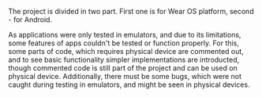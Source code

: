 The project is divided in two part. First one is for Wear OS platform, second - for Android.

As applications were only tested in emulators, and due to its limitations, some features of apps couldn't be tested or function properly. For this, some parts of code, which requires physical device are commented out, and to see basic functionality simpler implementations are introducted, though commented code is still part of the project and can be used on physical device.
Additionally, there must be some bugs, which were not caught during testing in emulators, and might be seen in physical devices.
